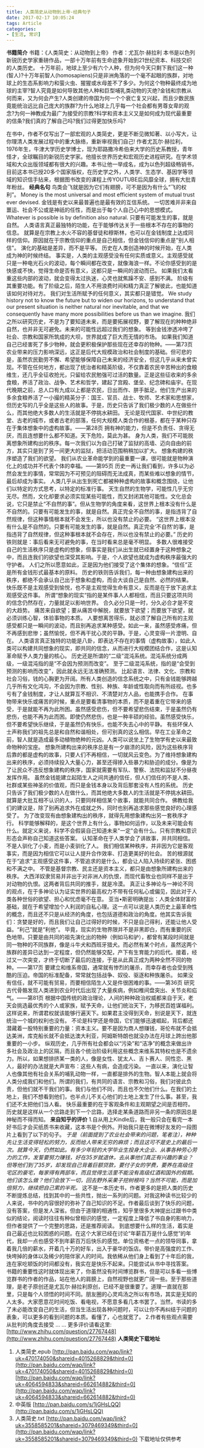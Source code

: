 ```yaml
---
title: 人类简史从动物到上帝-经典句子
date: 2017-02-17 10:05:24
tags: Article
categories:
- [生活, 常识]
---
```

**书籍简介**
书籍：《人类简史：从动物到上帝》
作者：尤瓦尔·赫拉利
本书是以色列新锐历史学家重磅作品，一部十万年前有生命迹象开始到21世纪资本、科技交织的人类历史。
十万年前，地球上至少有六个人种，但为何今天只剩下我们这一种(智人)?十万年前智人(homosapiens)只是非洲角落的一个毫不起眼的族群，对地球上的生态系影响力和萤火虫、猩猩或水母差不了多少。为何这个物种最终成为地球的主宰?智人究竟是如何导致其他人种和巨型哺乳类动物的灭绝?金钱和宗教从何而来，又为何会产生?人类创建的帝国为何一个个衰亡复又兴起，而且少数民族竟能统治远比自己庞大的族群?为什么地球上几乎每一个社会都有男尊女卑的观念?为何一神教成为最广为接受的宗教?科学和资本主义又是如何成为现代最重要的信条?我们真的了解自己吗?我们过得更加快乐吗?
<!--more-->
在书中，作者不仅写出了一部宏观的人类简史，更是不断见微知著、以小写大，让你理清人类发展过程中的重大脉络，重新审视我们自己!
作者尤瓦尔·赫拉利，1976年生，牛津大学历史学博士，现为耶路撒冷希伯来大学的历史系教授，青年怪才，全球瞩目的新锐历史学家。他擅长世界历史和宏观历史进程研究。在学术领域和大众出版领域都有很大的兴趣。本书让他一举成名，成为以色列超级畅销书，目前这本书已授20多个国家版权，在历史学之外，人类学、生态学、基因学等领域的知识信手拈来，根据图书改变的课程上传YOUTUBE后风靡全球，拥有大批青年粉丝。
**经典名句**
鸟类会飞就是因为它们有翅膀，可不是因为有什么“飞的权利”。
Money is the most universal and most efficient system of mutual trust ever devised. 金钱是有史以来最普遍也是最有效的互信系统。
一切苦难并非来自噩运、社会不公或是神祇的任性，而是出于每个人自己心中的思想模式。
Whatever is possible is by definition also natural. 只要有可能发生的事，就是自然。
人类语言真正最独特的功能，在于能够传达关于一些根本不存在的事物的信息。
就算是在宗教上水火不容的基督徒和穆斯林，也可以在金钱制度上达成同样的信仰。原因就在于宗教信仰的重点是自己相信，但金钱信仰的重点是"别人相信"。
演化的基础是差异，而不是平等。
历史在人类创造神的时候开始，在人类成为神的时候终结。
事实是，人类的主观感受没有任何实质或意义。主观感受就只是一种电光石火的波动，每个瞬间都在改变，就像海浪一样。不论你感受到的是快感或不快，觉得生命是否有意义，这都只是一瞬间的波动而已。 如果我们太看重这些内部的波动，就会变得太过执迷，心灵也就焦躁不安、感到不满。
阶级有其重要功能。有了阶级之后，陌生人不用浪费时间和精力真正了解彼此，也能知道该如何对待对方。
我们对生活所赋予的任何意义，其实都只是错觉。
We study history not to know the future but to widen our horizons, to understand that our present situation is neither natural nor inevitable, and that we consequently have many more possibilities before us than we imagine. 我们之所以研究历史，不是为了要知道未来，而是要拓展视野，要了解现在的种种绝非自然，也并非无可避免。未来的可能性远超过我们的想象。
等到金钱渗透冲垮了社会、宗教和国家所筑成的大坝，世界就成了巨大而无情的市场。
如果我们知道自己已经害死了多少物种，就会更积极保护那些现在还幸存的物种。——第73页
农业带来的压力影响深远，这正是后代大规模政治和社会制度的基础。但可悲的是，虽然农民勤劳不懈、希望能够保障自己未来的经济安全，但这几乎从来未曾实现。不管在任何地方，都出现了统治者和精英阶级，不仅靠着农民辛苦种出的食粮维生，还几乎全征收抢光，只留给农民勉强可过活的数量。正是这些征收来的多余食粮，养活了政治、战争、艺术和哲学，建起了宫殿、堡垒、纪念碑和庙宇。在现代晚期之前，总人口有九成以上都是农民，日出而作、胼手胝足。他们生产出来的多余食粮养活了一小撮的精英分子：国王、官员、战士、牧师、艺术家和思想家，但历史写的几乎全是这些人的故事。于是，历史只告诉了我们极少数的人在做些什么，而其他绝大多数人的生活就是不停挑水耕田。
无论是现代国家、中世纪的教堂、古老的城市，或者古老的部落，任何大规模人类合作的根基，都在于某种只存在于集体想象中的虚构故事。——第28页
拥有神的能力，但是不负责任、贪得无厌，而且连想要什么都不知道。天下危险，莫此为甚。
身为人类，我们不可能脱离想象所建构出的秩序。每一次我们以为自己打破了监狱的高墙、迈向自由的前方，其实只是到了另一间更大的监狱，把活动范围稍稍加以扩大。
想象构建的秩序塑造了我们的欲望。
我们从农业革命能学到的最重要一课，很可能就是物种演化上的成功并不代表个体的幸福。——第95页
历史一再让我们看到，许多以为必然会发生的事情，常常因为不可预见的阻碍而无法成真，而某些难以想象的情节，最后却成为事实。
人类几乎从出生到死亡都被种种虚构的故事和概念围绕，让他们以特定的方式思考，以特定的标准行事。
天生自然的生物学，可能性几乎无穷无尽。然而，文化却要求必须实现某些可能性，而又封闭其他可能性。文化总会说，它只是禁止“不自然的事”。但从生物学的角度来看，这世界上根本没有什么是不自然的。只要有可能发生的事，就是自然。真正完全不自然的事，是指违背了自然规律，但这种事情根本就不会发生，所以也没有禁止的必要。
“这世界上根本没有什么是不自然的。只要有可能发生的事，就是自然。真正完全‘不自然’的事，是指违背了自然规律，但这种事根本就不会存在，所以也没有禁止的必要。”
历史的铁则就是：事后看来无可避免的事，在当时看来总是毫不明显。
多数人很难接受自己的生活秩序只是虚构的想象，但事实是我们从出生就已经置身于这种想象之中，而且连我们的欲望也深受其影响。于是，个人欲望也就成为虚构秩序最强大的守护者。
人们之所以愿意如此，正是因为他们接受了这个集体的想象。“信任”正是所有金钱形式最基本的原料。
历史的铁则告诉我们，每一种由想象建构出来的秩序，都绝不会承认自己出于想象和虚构，而会大谈自己是自然、必然的结果。
快乐既不是主观感受到愉悦，也不是主观觉得生命有意义，反而是在于放下追求主观感受这件事。
所谓“想象的现实“指的是某件事人人都相信，而且只要这项共同的信念仍然存在，力量就足以影响世界。
合久必分只是一时，分久必合才是不变的大趋势。
痛苦来自欲望；要从痛苦中解脱，就要放下欲望；而要放下欲望，就必须训练心智，体验事物的本质。
人要想离苦得乐，就必须了解自己所有的主观感受都只是一瞬间的波动，而且别再追求某种感受。如此一来，虽然感受疼痛，但不再感到悲惨；虽然愉悦，但不再干扰心灵的平静。于是，心灵变得一片澄明、自在。
人类语言真正独特的功能是八卦，即表达不存在的事情（虚构故事），如此人类可以构建共同想象的现实，即共同的信念，从而进行大规模团结合作，这是认知革命赋予人类力量的核心。
历史还是所谓的“二级”混沌系统。混沌系统分成两级，一级混沌指的是“不会因为预测而改变”。 至于二级混沌系统，指的是“会受到预测的影响而改变”，因此就永远无法准确预测。
比起语言、法律、文化、宗教和社会习俗，钱的心胸更为开阔。所有人类创造的信念系统之中，只有金钱能够跨越几乎所有文化鸿沟，不会因为宗教、性别、种族、年龄或性取向而有所歧视。也多亏有了金钱制度，才让人就算互不相识、不清楚对方人品，也能携手合作。
在事物带来快乐或痛苦的时候，重点是要看清事物的本质，而不是着重在它带来的感受，于是就能不再为此所困。虽然感受悲伤，但不要希望悲伤结束，于是虽然仍有悲伤，也能不再为此而困。即使仍然悲伤，也是一种丰硕的经验。虽然感受快乐，但不要希望快乐继续，于是虽然仍有快乐，也能不失去心中的平静。
有些环保人士声称我们的祖先总是和自然和谐相处，但可别真的这么相信。早在工业革命之前，智人就是造成最多动植物绝种的元凶。人类可以说坐上了生物学有史以来最致命物种的宝座。
想象所建构出来的秩序总是有一夕崩溃的风险，因为这些秩序背后靠的都是虚构的故事，只要人们不再相信，一切就风云变色。为了维持想象建构出来的秩序，必须持续投入大量心力，甚至还得掺入些暴力和胁迫的成分。像是为了让民众不违反想象建构的秩序，国家就需要有军队、警察、法院和监狱不分昼夜发挥作用。
虽然金钱能建立起陌生人之间共通的信任，但人们信任的不是人类、社群或某些神圣的价值观，而只是金钱本身以及背后那套没有人性的系统。
历史只告诉了我们极少数的人在做什么，而其他绝大多数人的生活就是不停挑水耕田。
就算是大批互相不认识的人，只要同样相信某个故事，就能共同合作。
佛教给我们的建议是，除了别再追求外在成就之外，同时也别再追求那些感觉良好的心理感受了。
为了改变现有由想象建构出的秩序，就得先用想象建构出另一套秩序才行。
科学能够解释的，是这个世界上有什么，事物如何运作，以及未来可能会有什么。就定义来说，科学不会假装自己知道未来"一定"会有什么。只有宗教和意识形态会声称自己知道这些答案。
认知革命在于人类学会了讲故事，并共同相信。
不是人驯化了小麦，而是小麦驯化了人。
我们相信某种秩序，并非因为它是客观事实，而是因为相信它可以让人提升合作效率、打造更美好的社会。
苦的根源就在于“追求”主观感受这件事，不管追求的是什么，都会让人陷入持续的紧张、困惑和不满之中。
不管是基督宗教、民主还是资本主义，都只是由想象所建构出来的秩序。
大西洋奴隶贸易并非出于对非洲人的仇恨，而现代畜牧业也同样不是出于对动物的仇恨。这两者背后共同的推手，就是冷漠。
真正让多神论与一神论不同的观点，在于多神论认为证实世界的最高权力不带有任何私心或偏见，因此对于人类各种世俗的欲望、担心和忧虑毫不在意。
亚当•斯密明确提出：人类全体财富的基础，就在于希望增加个人利润的自私心理。这一点可以说是人类历史上最革命性的概念，而且还不只是从经济的角度，也包括道德和政治的角度。他其实告诉我们：贪婪是好的，而且我们让自己过得好的时候，不只是自己得利，还能让他人受益。“利己”就是“利他”。
毕竟，现实的生物界限并不是非黑即白，而有重要的灰色地带。只要是由共同的祖先演化出的物种（例如马和驴），都曾有某段时间就是同一物种的不同族群，像是斗牛犬和西班牙猎犬。而必然有某个时点，虽然这两个族群的差异已达到一定程度，但仍然能够交配，产下有生育能力的后代。接着，经过又一次突变，才终于切断了最后的连接，于是从此真正成为两种全然不同的物种。——第17页
要建立和维系帝国，通常就有惨烈的屠杀，而幸存者也会受到残酷的压迫。帝国的标准配备，常常就包括战争、奴役、驱逐和种族屠杀。
如果没有信任，就不可能有贸易，而要相信陌生人又是件很困难的事。——第36页
研究古代骨骼发现人类进到农业时代后出现了大量疾病，例如椎间盘突出、关节炎和疝气。——第81页
根据中国传统的政治理论，人间的种种政治权威都来自于天，老天会挑选最优秀的个人或家族，赋予天命，让他们统治天下，为移民百姓谋福利。这样说来，所谓君权就该能够行遍天下。如果君主没得到天命，别说是天下，就连统治一个城的权利也没有。
不论是科学还是帝国，它们能够迅速崛起，背后都还潜藏着一股特别重要的力量：资本主义。要不是因为商人想赚钱，哥伦布就不会抵达美洲，库克船长就不会抵达澳大利亚，阿姆斯特朗也就没办法在月球上跨出他那重要的一小步。
纵观历史，几乎所有社会都会以“污染”和“洁净”的概念来做出许多社会及政治上的区隔，而且各个统治阶级利用这些概念来维系其特权也是不遗余力。所以，如果想排挤某一类的人，像是女性、犹太人、吉卜赛人、同性恋、黑人，最好的办法就是大声宣布：这些人有病，会造成污染。
一直以来，演化让智人也像其他有社会关系的哺乳动物一样，一直都是排外的生物。智人本能上就会将人类分成我们和他们。所谓的我们，有共同的语言、宗教和习俗，我们对彼此负责，但他们就不干我们的事。我们与他们不同，而且也不欠他们什么。在我们的土地上，我们不想看到他们，也半点儿不关心他们的土地上发生了什么事。甚至，我们还不太把他们当人看。
快乐最重要的在于客观条件和主观期望之间是否相符。
历史就是这样从一个岔路走到下一个岔路，选择走某条道路而非另一条的原因总是神秘而不得而知。
**来自知乎的评价**
1.自从用上Kindle后，我一般只会在看完一本好书后才会买纸质书来收藏，这本书是个例外。开始我只是在微博好友发的一段图片上看到了以下的句子。
<i>于是（前面提到了农业社会带来的问题，笔者注），种种先让生活变得轻松的努力，反而给人带来无穷的麻烦；而且这可不是史上的最后一次。就算今天，仍然如此。有多少年轻的大学毕业生投身大企业、从事各种劳心劳力的工作，发誓要努力赚钱，好在35岁就退休，去从事他们真正有兴趣的事业？但等他们到了35岁，却发现自己背着巨额贷款，要付子女的学费，要养在高级住宅区的豪宅，每家得有两部车，而且觉得生活里不能没有高级红酒和国外的假期。他们该怎么做？他们会放下一切，回去野外采果子挖树根吗？当然不可能，而是加倍努力，继续把自己累的半死。</i>
这不是一本历史书，作者更多的是把人类的历史不断提炼总结，找到其中的一些共性，抛出一系列的问题。对我这种读书比较少的人来说，书中的内容很好的弥补了自己知识的不足。作者最后谈到了快乐的问题，没有答案，但是发人深省。但由于道理的相通性，知乎里很多大神提出过跟书中类似的结论，阅读时往往有种似曾相识的感觉，一定程度上降低了书自身的影响力，但作者提供了一个完整的思路，还是推荐阅读。
到底想要什么样的生活，着实是自己最近也比较困惑的问题。在这个大家已经在讨论“年薪百万是什么感觉”的年代，我却一点也感受不到年薪百万后快乐的感觉。单位资格老一点的领导同事，拿着我几倍的薪水，开着几十万的好车，出入于豪华的饭店。带价是高强度的工作、快垮掉的身体以及稀少的陪伴家人的时间。我依稀从他们身上看到了十年后的我，连在家吃顿饭的时间都没有，我实在是快乐不起来。只能尝试从书中寻找答案。
书籍的重要性这时就体现出来了，你虽然没有时间博览群书，但是可以多看一些博览群书的作者的作品，站在他人的肩膀上，自然视野也就更广阔一些。至于那些道理，是老子原创还是尤瓦尔·赫拉利原创，已经不是很重要了。道理一直就在那里，只是每个人领悟的时间不同。朋友圈的心灵鸡汤之所以有市场，其实是无知的人太多。大家愿意花时间吃饭、看电视，不愿意多看几本书罢了。当然，书读的多了未必能改变自己的生活，但当生活出现各种问题时，可以让你不再纠结于问题的表象，可以更多的看到问题的本质。看懂了，心也就宽了。
2.作者有些观点需要从批判的角度去接受
... ...
更多评价请看这里:[http://www.zhihu.com/question/27767448](http://www.zhihu.com/question/27767448)
**人类简史下载地址**
1. 人类简史.epub
[http://pan.baidu.com/wap/link?uk=470174050&shareid=4015268829&third=0](http://pan.baidu.com/wap/link?uk=470174050&shareid=4015268829&third=0)
[http://pan.baidu.com/wap/link?uk=4064594833&shareid=662614882&third=0](http://pan.baidu.com/wap/link?uk=4064594833&shareid=662614882&third=0)
2. 中英版
[http://pan.baidu.com/s/1jGHsLQQ](http://pan.baidu.com/s/1jGHsLQQ)
3. 人类简史.txt
[http://pan.baidu.com/wap/link?uk=3558585201&shareid=3079469349&third=0](http://pan.baidu.com/wap/link?uk=3558585201&shareid=3079469349&third=0)
下载地址仅供参考
